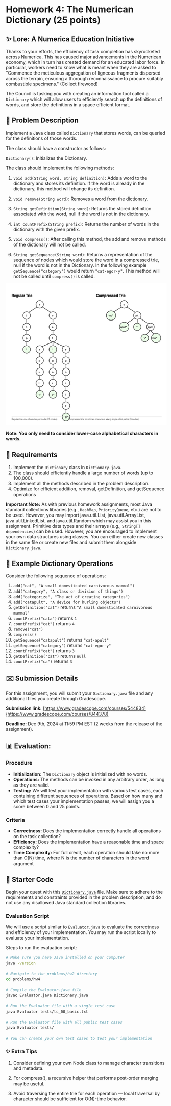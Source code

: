 # Homework 4: The Numerican Dictionary (25 points)

## :sparkles: Lore: A Numerica Education Initiative

Thanks to your efforts, the efficiency of task completion has skyrocketed across Numerica. This has caused major advancements in the Numerican economy, which in turn has created demand for an educated labor force. In particular, workers need to know what is meant when they are asked to "Commence the meticulous aggregation of ligneous fragments dispersed across the terrain, ensuring a thorough reconnaissance to procure suitably combustible specimens." (Collect firewood)

The Council is tasking you with creating an information tool called a `Dictionary` which will allow users to efficiently search up the definitions of words, and store the definitions in a space efficient format.

## :scroll: Problem Description

Implement a Java class called `Dictionary` that stores words, can be queried for the definitions of those words.

The class should have a constructor as follows:

`Dictionary()`: Initializes the Dictionary.

The class should implement the following methods:

1. `void add(String word, String definition)`: Adds a word to the dictionary and stores its definition. If the word is already in the dictionary, this method will change its definition.

2. `void remove(String word)`: Removes a word from the dictionary.

3. `String getDefinition(String word)`: Returns the stored definition associated with the word, null if the word is not in the dictionary.

4. `int countPrefix(String prefix)`: Returns the number of words in the dictionary with the given prefix.

5. `void compress()`: After calling this method, the add and remove methods of the dictionary will not be called.

6. `String getSequence(String word)`: Returns a representation of the sequence of nodes which would store the word in a compressed trie, null if the word is not in the Dictionary. In the following example `getSequence("category")` would return `"cat-egor-y"`. This method will not be called until `compress()` is called.


![A compressed trie visualization](compressed_trie.png)

**Note: You only need to consider lower-case alphabetical characters in words.**

## :briefcase: Requirements

1. Implement the `Dictionary` class in `Dictionary.java`.
2. The class should efficiently handle a large number of words (up to 100,000).
3. Implement all the methods described in the problem description.
4. Optimize for efficient addition, removal, getDefinition, and getSequence operations

**Important Note:** As with previous homework assignments, most Java standard collections libraries (e.g., `HashMap`, `PriorityQueue`, etc.) are not to be used. However, you may import java.util.List, java.util.ArrayList, java.util.LinkedList, and java.util.Random which may assist you in this assignment. Primitive data types and their arrays (e.g., `String[] dependencies`) can be used. However, you are encouraged to implement your own data structures using classes. You can either create new classes in the same file or create new files and submit them alongside `Dictionary.java`.

## :footprints: Example Dictionary Operations

Consider the following sequence of operations:

1. `add("cat", "A small domesticated carnivorous mammal")`
2. `add("category", "A class or division of things")`
3. `add("categorize", "The act of creating categories")`
4. `add("catapult", "A device for hurling objects")`
5. `getDefinition("cat")` returns `"A small domesticated carnivorous mammal"`
6. `countPrefix("cata")` returns `1`
7. `countPrefix("cat")` returns `4`
8. `remove("cat")`
9. `compress()`
10. `getSequence("catapult")` returns `"cat-apult"`
11. `getSequence("category")` returns `"cat-egor-y"`
12. `countPrefix("cat")` returns `3`
13. `getDefinition("cat")` returns `null`
14. `countPrefix("ca")` returns `3`

## :envelope: Submission Details

For this assignment, you will submit your `Dictionary.java` file and any additional files you create through Gradescope.

__Submission link:__ [https://www.gradescope.com/courses/544834](https://www.gradescope.com/courses/844378)

__Deadline:__ Dec 9th, 2024 at 11:59 PM EST (2 weeks from the release of the assignment).

## :bar_chart: Evaluation:

### Procedure

- __Initialization:__ The `Dictionary` object is initialized with no words.
- __Operations:__ The methods can be invoked in any arbitrary order, as long as they are valid.
- __Testing:__ We will test your implementation with various test cases, each containing different sequences of operations. Based on how many and which test cases your implementation passes, we will assign you a score between 0 and 25 points.

### Criteria

- __Correctness:__ Does the implementation correctly handle all operations on the task collection?
- __Efficiency:__ Does the implementation have a reasonable time and space complexity?
- __Time Complexity:__ For full credit, each operation should take no more than O(N) time, where N is the number of characters in the word argument

## :rocket: Starter Code

Begin your quest with this [`Dictionary.java`](TaskPrioritizer.java) file. Make sure to adhere to the requirements and constraints provided in the problem description, and do not use any disallowed Java standard collection libraries.

### Evaluation Script

We will use a script similar to [`Evaluator.java`](Evaluator.java) to evaluate the correctness and efficiency of your implementation. You may run the script locally to evaluate your implementation.

Steps to run the evaluation script:
```bash
# Make sure you have Java installed on your computer
java -version

# Navigate to the problems/hw2 directory
cd problems/hw4

# Compile the Evaluator.java file
javac Evaluator.java Dictionary.java

# Run the Evaluator file with a single test case
java Evaluator tests/tc_00_basic.txt

# Run the Evaluator file with all public test cases
java Evaluator tests/

# You can create your own test cases to test your implementation
```

### ✨ Extra Tips
1. Consider defining your own Node class to manage character transitions and metadata.

2. For compress(), a recursive helper that performs post-order merging may be useful.

3. Avoid traversing the entire trie for each operation — local traversal by character should be sufficient for O(N)-time behavior.